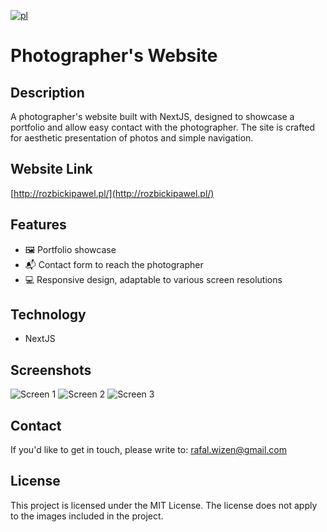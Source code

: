 [![pl](https://img.shields.io/badge/lang-pl-blue.svg)](https://github.com/rafalwizen/photographer-website-next-js-2/blob/master/README.pl.md)
# Photographer's Website

## Description
A photographer's website built with NextJS, designed to showcase a portfolio and allow easy contact with the photographer. The site is crafted for aesthetic presentation of photos and simple navigation.

## Website Link
[http://rozbickipawel.pl/](http://rozbickipawel.pl/)

## Features
- 🖼️ Portfolio showcase
- 📬 Contact form to reach the photographer
- 💻 Responsive design, adaptable to various screen resolutions

## Technology
- NextJS

## Screenshots
![Screen 1](screenshots/screenshot_1.jpg)
![Screen 2](screenshots/screenshot_2.jpg)
![Screen 3](screenshots/screenshot3.jpg)

## Contact
If you'd like to get in touch, please write to: [rafal.wizen@gmail.com](mailto:rafal.wizen@gmail.com)

## License
This project is licensed under the MIT License. The license does not apply to the images included in the project.
